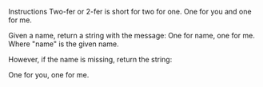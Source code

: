 Instructions
Two-fer or 2-fer is short for two for one. One for you and one for me.

Given a name, return a string with the message:
One for name, one for me.
Where "name" is the given name.

However, if the name is missing, return the string:

One for you, one for me.